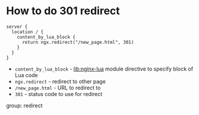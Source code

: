 # How to do 301 redirect

```nginx
server {
  location / {
    content_by_lua_block {
      return ngx.redirect("/new_page.html", 301)
    }
  }
}
```

- `content_by_lua_block` - [lib:nginx-lua](/nginx-lua/how-to-install-nginx-lua-module-in-ubuntu-ubuntuversion) module directive to specify block of Lua code
- `ngx.redirect` - redirect to other page
- `/new_page.html` - URL to redirect to
- `301` - status code to use for redirect

group: redirect


